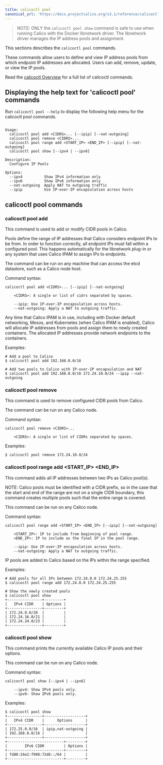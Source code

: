 ```yaml
---
title: calicoctl pool
canonical_url: 'https://docs.projectcalico.org/v3.1/reference/calicoctl/resources/ippool'
---
```


> NOTE: ONLY the `calicoctl pool show` command is safe to use when running
> Calico with the Docker libnetwork driver. The libnetwork driver manages the
> IP address pools and assignment.  

This sections describes the `calicoctl pool` commands.

These commands allow users to define and view IP address pools from which endpoint
IP addresses are allocated.  Users can add, remove, update, or view the IP pools.

Read the [calicoctl Overview]({{site.baseurl}}/{{page.version}}/reference/calicoctl) for a
full list of calicoctl commands.

## Displaying the help text for 'calicoctl pool' commands

Run `calicoctl pool --help` to display the following help menu for the
calicoctl pool commands.

```

Usage:
  calicoctl pool add <CIDRS>... [--ipip] [--nat-outgoing]
  calicoctl pool remove <CIDRS>...
  calicoctl pool range add <START_IP> <END_IP> [--ipip] [--nat-outgoing]
  calicoctl pool show [--ipv4 | --ipv6]

Description:
  Configure IP Pools

Options:
  --ipv4          Show IPv4 information only
  --ipv6          Show IPv6 information only
  --nat-outgoing  Apply NAT to outgoing traffic
  --ipip          Use IP-over-IP encapsulation across hosts

```

## calicoctl pool commands


### calicoctl pool add
This command is used to add or modify CIDR pools in Calico.

Pools define the range of IP addresses that Calico considers endpoint IPs to
be from. In order to function correctly, all endpoint IPs must fall within a
configured pool. This happens automatically for the libnetwork plug-in or any
system that uses Calico IPAM to assign IPs to endpoints.

The command can be run on any machine that can access the etcd datastore, such
as a Calico node host.

Command syntax:

```
calicoctl pool add <CIDRS>... [--ipip] [--nat-outgoing]

    <CIDRS>: A single or list of cidrs separated by spaces.

    --ipip: Use IP-over-IP encapsulation across hosts.
    --nat-outgoing: Apply a NAT to outgoing traffic.
```

Any time that Calico IPAM is in use, including with Docker default networking,
Mesos, and Kubernetes (when Calico IPAM is enabled), Calico will allocate IP
addresses from pools and assign them to newly created containers. The allocated
IP addresses provide network endpoints to the containers.

Examples:

```
# Add a pool to Calico
$ calicoctl pool add 192.168.0.0/16

# Add two pools to Calico with IP-over-IP encapsulation and NAT
$ calicoctl pool add 192.168.0.0/16 172.24.10.0/24 --ipip --nat-outgoing
```

### calicoctl pool remove
This command is used to remove configured CIDR pools from Calico.

The command can be run on any Calico node.

Command syntax:

```
calicoctl pool remove <CIDRS>...

    <CIDRS>: A single or list of CIDRs separated by spaces.
```

Examples:

```
$ calicoctl pool remove 172.24.10.0/24
```

### calicoctl pool range add \<START_IP\> \<END_IP\>
This command adds all IP addresses between two IPs as Calico pool(s).

NOTE: Calico pools must be identified with a CIDR prefix, so in the case that
the start and end of the range are not on a single CIDR boundary, this command
creates multiple pools such that the entire range is covered.

This command can be run on any Calico node.

Command syntax:

```
calicoctl pool range add <START_IP> <END_IP> [--ipip] [--nat-outgoing]

    <START_IP>: IP to include from beginning of pool range.
    <END_IP>: IP to include as the final IP in the pool range.

    --ipip: Use IP-over-IP encapsulation across hosts.
    --nat-outgoing: Apply a NAT to outgoing traffic.
```

IP pools are added to Calico based on the IPs within the range specified.

Examples:

```
# Add pools for all IPs between 172.24.0.0 172.24.25.255
$ calicoctl pool range add 172.24.0.0 172.24.25.255

# Show the newly created pools
$ calicoctl pool show
+----------------+---------+
|   IPv4 CIDR    | Options |
+----------------+---------+
| 172.24.0.0/20  |         |
| 172.24.16.0/21 |         |
| 172.24.24.0/23 |         |
+----------------+---------+
```

### calicoctl pool show
This command prints the currently available Calico IP pools and their options.

This command can be run on any Calico node.

Command syntax:

```
calicoctl pool show [--ipv4 | --ipv6]

    --ipv4: Show IPv4 pools only.
    --ipv6: Show IPv6 pools only.
```

Examples:

```
$ calicoctl pool show
+----------------+-------------------+
|   IPv4 CIDR    |      Options      |
+----------------+-------------------+
| 172.25.0.0/16  | ipip,nat-outgoing |
| 192.168.0.0/16 |                   |
+----------------+-------------------+
+--------------------------+---------+
|        IPv6 CIDR         | Options |
+--------------------------+---------+
| fd80:24e2:f998:72d6::/64 |         |
+--------------------------+---------+
```

